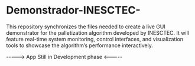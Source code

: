 # Demonstrador-INESCTEC-
This repository synchronizes the files needed to create a live GUI demonstrator for the palletization algorithm developed by INESCTEC. It will feature real-time system monitoring, control interfaces, and visualization tools to showcase the algorithm’s performance interactively.

-----> App Still in Development phase <-----
